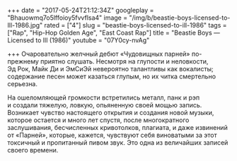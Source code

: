 +++
date = "2017-05-24T21:12:34Z"
googleplay = "Bhauowmq7o5lffoioy5fvvflsa4"
image = "/img/b/beastie-boys-licensed-to-Ill-1986.jpg"
rated = ["4"]
slug = "beastie-boys-licensed-to-ill-1986"
tags = ["Rap", "Hip-Hop Golden Age", "East Coast Rap"]
title = "Beastie Boys — Licensed to Ill (1986)"
youtube = "07Y0cy-nvAg"

+++
Очаровательно желчный дебют «Чудовищных парней» по-прежнему приятно слушать. Несмотря на глупости и неловкости, Эд Рок, Майк Ди и ЭмСиЭй невероятно талантливы как вокалисты; содержание песен может казаться глупым, но их читка смертельно серьезна.

На ошеломляющей громкости встретились металл, панк и рэп и создали тяжелую, ловкую, опьяненную своей мощью запись. Возникает чувство настоящего открытия и создания новой музыки, которое остается и много лет спустя, после многократного заслушивания, бесчисленных кривотолков, плагиата, и даже извинений от «Парней», которые, кажется, чувствуют себя виноватыми за этот токсичный и пропитанный пивом звук. Это одна из величайших записей своего времени.
